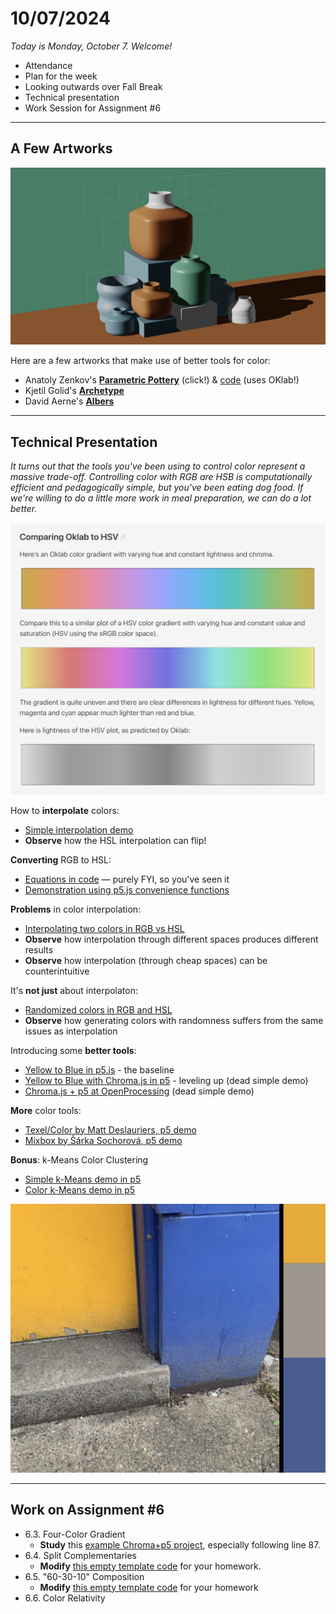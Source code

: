 # 10/07/2024

*Today is Monday, October 7. Welcome!*

* Attendance
* Plan for the week
* Looking outwards over Fall Break
* Technical presentation
* Work Session for Assignment #6

---

## A Few Artworks 

![zenkov-color.png](images/zenkov-color.png)

Here are a few artworks that make use of better tools for color:

* Anatoly Zenkov's [**Parametric Pottery**](https://anatolyzenkov.com/parametric-pottery/preview/22) (click!) & [code](https://anatolyzenkov.com/preview/parametric-pottery/js/colors.js) (uses OKlab!)
* Kjetil Golid's [**Archetype**](https://www.artblocks.io/curated/collections/archetype-by-kjetil-golid?tab=Artworks)
* David Aerne's [**Albers**](https://albers.elastiq.ch/)

---
## Technical Presentation

*It turns out that the tools you've been using to control color represent a massive trade-off. Controlling color with RGB are HSB is computationally efficient and pedagogically simple, but you've been eating dog food. If we're willing to do a little more work in meal preparation, we can do a lot better.*

![Spectra](../../lectures/color/oklab-vs-hsv-spectrum.png)

How to **interpolate** colors: 

* [Simple interpolation demo](https://editor.p5js.org/golan/sketches/r7BTC6kdl)
* **Observe** how the HSL interpolation can flip!

**Converting** RGB to HSL: 

* [Equations in code](https://gist.github.com/mjackson/5311256#file-color-conversion-algorithms-js) — purely FYI, so you've seen it
* [Demonstration using p5.js convenience functions](https://editor.p5js.org/golan/sketches/2JtecuvS5)

**Problems** in color interpolation:

* [Interpolating two colors in RGB vs HSL](https://editor.p5js.org/golan/sketches/y48rXgXZv)
* **Observe** how interpolation through different spaces produces different results
* **Observe** how interpolation (through cheap spaces) can be counterintuitive

It's **not just** about interpolaton: 

* [Randomized colors in RGB and HSL](https://editor.p5js.org/golan/sketches/h3ltTBZUd)
* **Observe** how generating colors with randomness suffers from the same issues as interpolation

Introducing some **better tools**: 

* [Yellow to Blue in p5.js](https://editor.p5js.org/golan/sketches/H82KcF8eB) - the baseline
* [Yellow to Blue with Chroma.js in p5](https://editor.p5js.org/golan/sketches/GZB2ZbJoW) - leveling up (dead simple demo)
* [Chroma.js + p5 at OpenProcessing](https://openprocessing.org/sketch/2384439) (dead simple demo)

**More** color tools: 

* [Texel/Color by Matt Deslauriers, p5 demo](https://editor.p5js.org/golan/sketches/Ya1xm67i6)
* [Mixbox by Šárka Sochorová, p5 demo](https://editor.p5js.org/golan/sketches/FPtOVXlpV)

**Bonus**: k-Means Color Clustering

* [Simple k-Means demo in p5](https://editor.p5js.org/golan/sketches/NsB-qHte8)
* [Color k-Means demo in p5](https://editor.p5js.org/golan/sketches/bkP_BPWT7)

![color-k-means.png](images/color-k-means.png)

---

## Work on Assignment #6

* 6.3. Four-Color Gradient
  * **Study** this [example Chroma+p5 project](https://editor.p5js.org/golan/sketches/2pkxnwYxF), especially following line 87. 
* 6.4. Split Complementaries
  * **Modify** [this empty template code](https://editor.p5js.org/golan/sketches/VtdpsUYLU) for your homework.
* 6.5. "60-30-10" Composition
  * **Modify** [this empty template code](https://editor.p5js.org/golan/sketches/U5EgeSwwR) for your homework
* 6.6. Color Relativity



